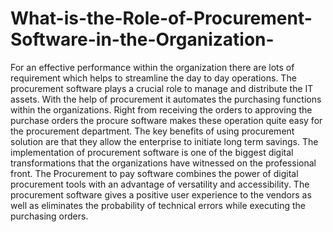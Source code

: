 # What-is-the-Role-of-Procurement-Software-in-the-Organization-
For an effective performance within the organization there are lots of requirement which helps to streamline the day to day operations. The procurement software plays a crucial role to manage and distribute the IT assets. With the help of procurement it automates the purchasing functions within the organizations. Right from receiving the orders to approving the purchase orders the procure software makes these operation quite easy for the procurement department. The key benefits of using procurement solution are that they allow the enterprise to initiate long term savings. The implementation of procurement software is one of the biggest digital transformations that the organizations have witnessed on the professional front.  The Procurement to pay software combines the power of digital procurement tools with an advantage of versatility and accessibility. The procurement software gives a positive user experience to the vendors as well as eliminates the probability of technical errors while executing the purchasing orders.
